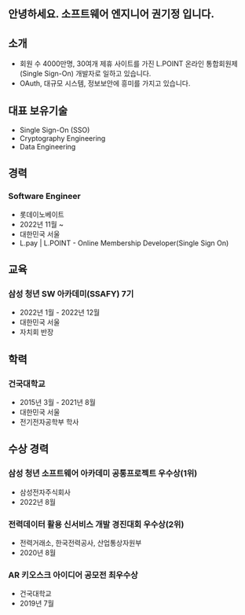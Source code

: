 ## 안녕하세요. 소프트웨어 엔지니어 권기정 입니다.

## 소개
- 회원 수 4000만명, 30여개 제휴 사이트를 가진 L.POINT 온라인 통합회원제(Single Sign-On) 개발자로 일하고 있습니다.
- OAuth, 대규모 시스템, 정보보안에 흥미를 가지고 있습니다.

## 대표 보유기술
- Single Sign-On (SSO)
- Cryptography Engineering
- Data Engineering

## 경력
### Software Engineer
- 롯데이노베이트
- 2022년 11월 ~
- 대한민국 서울
- L.pay | L.POINT - Online Membership Developer(Single Sign On)

## 교육
### 삼성 청년 SW 아카데미(SSAFY) 7기
- 2022년 1월 - 2022년 12월
- 대한민국 서울
- 자치회 반장

## 학력
### 건국대학교
- 2015년 3월 - 2021년 8월
- 대한민국 서울
- 전기전자공학부 학사

## 수상 경력
### 삼성 청년 소프트웨어 아카데미 공통프로젝트 우수상(1위)
- 삼성전자주식회사
- 2022년 8월

### 전력데이터 활용 신서비스 개발 경진대회 우수상(2위)
- 전력거래소, 한국전력공사, 산업통상자원부
- 2020년 8월

### AR 키오스크 아이디어 공모전 최우수상
- 건국대학교
- 2019년 7월
